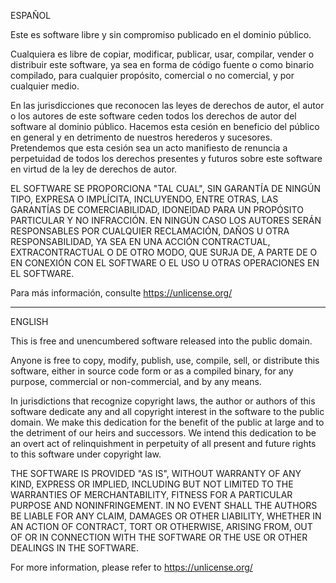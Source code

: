 ESPAÑOL

Este es software libre y sin compromiso publicado en el dominio público.

Cualquiera es libre de copiar, modificar, publicar, usar, compilar, vender o distribuir este software, ya sea en forma de código fuente o como binario compilado, para cualquier propósito, comercial o no comercial, y por cualquier medio.

En las jurisdicciones que reconocen las leyes de derechos de autor, el autor o los autores de este software ceden todos los derechos de autor del software al dominio público. Hacemos esta cesión en beneficio del público en general y en detrimento de nuestros herederos y sucesores. Pretendemos que esta cesión sea un acto manifiesto de renuncia a perpetuidad de todos los derechos presentes y futuros sobre este software en virtud de la ley de derechos de autor.

EL SOFTWARE SE PROPORCIONA "TAL CUAL", SIN GARANTÍA DE NINGÚN TIPO, EXPRESA O IMPLÍCITA, INCLUYENDO, ENTRE OTRAS, LAS GARANTÍAS DE COMERCIABILIDAD, IDONEIDAD PARA UN PROPÓSITO PARTICULAR Y NO INFRACCIÓN. EN NINGÚN CASO LOS AUTORES SERÁN RESPONSABLES POR CUALQUIER RECLAMACIÓN, DAÑOS U OTRA RESPONSABILIDAD, YA SEA EN UNA ACCIÓN CONTRACTUAL, EXTRACONTRACTUAL O DE OTRO MODO, QUE SURJA DE, A PARTE DE O EN CONEXIÓN CON EL SOFTWARE O EL USO U OTRAS OPERACIONES EN EL SOFTWARE.

Para más información, consulte <https://unlicense.org/>

--------------------------------------------------------------------------------
ENGLISH

This is free and unencumbered software released into the public domain.

Anyone is free to copy, modify, publish, use, compile, sell, or distribute this software, either in source code form or as a compiled binary, for any purpose, commercial or non-commercial, and by any means.

In jurisdictions that recognize copyright laws, the author or authors of this software dedicate any and all copyright interest in the software to the public domain. We make this dedication for the benefit of the public at large and to the detriment of our heirs and successors. We intend this dedication to be an overt act of relinquishment in perpetuity of all present and future rights to this software under copyright law.

THE SOFTWARE IS PROVIDED "AS IS", WITHOUT WARRANTY OF ANY KIND, EXPRESS OR IMPLIED, INCLUDING BUT NOT LIMITED TO THE WARRANTIES OF MERCHANTABILITY, FITNESS FOR A PARTICULAR PURPOSE AND NONINFRINGEMENT. IN NO EVENT SHALL THE AUTHORS BE LIABLE FOR ANY CLAIM, DAMAGES OR OTHER LIABILITY, WHETHER IN AN ACTION OF CONTRACT, TORT OR OTHERWISE, ARISING FROM, OUT OF OR IN CONNECTION WITH THE SOFTWARE OR THE USE OR OTHER DEALINGS IN THE SOFTWARE.

For more information, please refer to <https://unlicense.org/>
